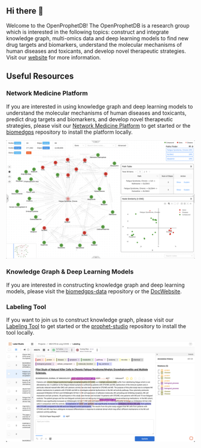 ## Hi there 👋

Welcome to the OpenProphetDB! The OpenProphetDB is a research group which is interested in the following topics: construct and integrate knowledge graph, multi-omics data and deep learning models to find new drug targets and biomarkers, understand the molecular mechanisms of human diseases and toxicants, and develop novel therapeutic strategies. Visit our [website](https://prophetdb.org) for more information.

## Useful Resources

### Network Medicine Platform

If you are interested in using knowledge graph and deep learning models to understand the molecular mechanisms of human diseases and toxicants, predict drug targets and biomarkers, and develop novel therapeutic strategies, please visit our [Network Medicine Platform](https://drugs.3steps.cn/) to get started or the [biomedgps](https://github.com/open-prophetdb/biomedgps) repository to install the platform locally.

<a href="https://drugs.3steps.cn/" target="_blank"><img src="./profile/assets/biomedgps.png"/></a>

### Knowledge Graph & Deep Learning Models

If you are interested in constructing knowledge graph and deep learning models, please visit the [biomedgps-data](https://github.com/open-prophetdb/biomedgps-data) repository or the [DocWebsite](https://open-prophetdb.github.io/biomedgps-data/).

### Labeling Tool

If you want to join us to construct knowledge graph, please visit our [Labeling Tool](https://prophet-studio.3steps.cn/) to get started or the [prophet-studio](https://github.com/open-prophetdb/prophet-studio) repository to install the tool locally.

<a href="https://prophet-studio.3steps.cn/" target="_blank"><img src="./profile/assets/labeling-tool.png"/></a>

<!--

**Here are some ideas to get you started:**

🙋‍♀️ A short introduction - what is your organization all about?
🌈 Contribution guidelines - how can the community get involved?
👩‍💻 Useful resources - where can the community find your docs? Is there anything else the community should know?
🍿 Fun facts - what does your team eat for breakfast?
🧙 Remember, you can do mighty things with the power of [Markdown](https://docs.github.com/github/writing-on-github/getting-started-with-writing-and-formatting-on-github/basic-writing-and-formatting-syntax)
-->

